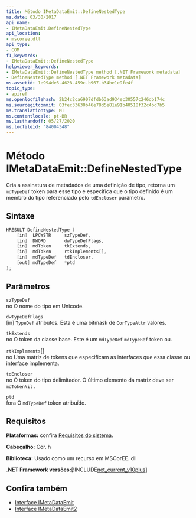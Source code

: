```yaml
---
title: Método IMetaDataEmit::DefineNestedType
ms.date: 03/30/2017
api_name:
- IMetaDataEmit.DefineNestedType
api_location:
- mscoree.dll
api_type:
- COM
f1_keywords:
- IMetaDataEmit::DefineNestedType
helpviewer_keywords:
- IMetaDataEmit::DefineNestedType method [.NET Framework metadata]
- DefineNestedType method [.NET Framework metadata]
ms.assetid: 1e994de6-4628-459c-b967-b34be1e9fe4f
topic_type:
- apiref
ms.openlocfilehash: 2b24c2ca6907dfdb63ad934ec30557c246db174c
ms.sourcegitcommit: 03fec33630b46e78d5e81e91b40518f32c4bd7b5
ms.translationtype: MT
ms.contentlocale: pt-BR
ms.lasthandoff: 05/27/2020
ms.locfileid: "84004348"
---
```

# <a name="imetadataemitdefinenestedtype-method"></a>Método IMetaDataEmit::DefineNestedType
Cria a assinatura de metadados de uma definição de tipo, retorna um `mdTypeDef` token para esse tipo e especifica que o tipo definido é um membro do tipo referenciado pelo `tdEncloser` parâmetro.  
  
## <a name="syntax"></a>Sintaxe  
  
```cpp  
HRESULT DefineNestedType (
    [in]  LPCWSTR     szTypeDef,  
    [in]  DWORD       dwTypeDefFlags,
    [in]  mdToken     tkExtends,
    [in]  mdToken     rtkImplements[],
    [in]  mdTypeDef   tdEncloser,
    [out] mdTypeDef   *ptd  
);  
```  
  
## <a name="parameters"></a>Parâmetros  
 `szTypeDef`  
 no O nome do tipo em Unicode.  
  
 `dwTypeDefFlags`  
 [in] `TypeDef` atributos. Esta é uma bitmask de `CorTypeAttr` valores.  
  
 `tkExtends`  
 no O token da classe base. Este é um `mdTypeDef` `mdTypeRef` token ou.  
  
 `rtkImplements`[]  
 no Uma matriz de tokens que especificam as interfaces que essa classe ou interface implementa.  
  
 `tdEncloser`  
 no O token do tipo delimitador. O último elemento da matriz deve ser `mdTokenNil` .  
  
 `ptd`  
 fora O `mdTypeDef` token atribuído.  
  
## <a name="requirements"></a>Requisitos  
 **Plataformas:** confira [Requisitos do sistema](../../get-started/system-requirements.md).  
  
 **Cabeçalho:** Cor. h  
  
 **Biblioteca:** Usado como um recurso em MSCorEE. dll  
  
 **.NET Framework versões:**[!INCLUDE[net_current_v10plus](../../../../includes/net-current-v10plus-md.md)]  
  
## <a name="see-also"></a>Confira também

- [Interface IMetaDataEmit](imetadataemit-interface.md)
- [Interface IMetaDataEmit2](imetadataemit2-interface.md)

